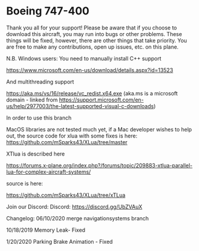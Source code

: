 # Boeing 747-400

Thank you all for your support! Please be aware that if you choose to download this aircraft, you may run into bugs or other problems. These things will be fixed, however, there are other things that take priority. You are free to make any contributions, open up issues, etc. on this plane.

N.B. Windows users:
You need to manually install C++ support

https://www.microsoft.com/en-us/download/details.aspx?id=13523

And multithreading support

https://aka.ms/vs/16/release/vc_redist.x64.exe (aka.ms is a microsoft domain - linked from https://support.microsoft.com/en-us/help/2977003/the-latest-supported-visual-c-downloads)

In order to use this branch

MacOS libraries are not tested much yet, if a Mac developer wishes to help out, the source code for xlua with some fixes is here:
https://github.com/mSparks43/XLua/tree/master

XTlua is described here

https://forums.x-plane.org/index.php?/forums/topic/209883-xtlua-parallel-lua-for-complex-aircraft-systems/

source is here:

https://github.com/mSparks43/XLua/tree/xTLua

Join our Discord:
Discord: https://discord.gg/UbZVAuX

Changelog:
06/10/2020
merge navigationsystems branch

10/18/2019
Memory Leak- Fixed

1/20/2020
Parking Brake Animation - Fixed

